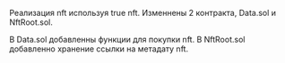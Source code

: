 Реализация nft используя true nft. Изменнены 2 контракта, Data.sol и NftRoot.sol.

В Data.sol добавленны функции для покупки nft.
В NftRoot.sol добавленно хранение ссылки на метадату nft.
